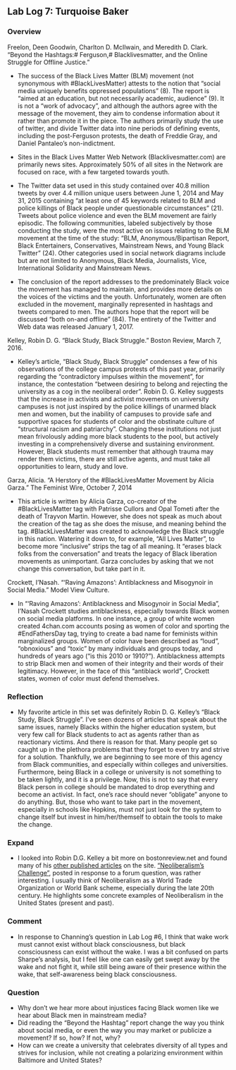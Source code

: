 ## Lab Log 7: Turquoise Baker

### Overview
 
Freelon, Deen Goodwin, Charlton D. McIlwain, and Meredith D. Clark. “Beyond the Hashtags:# Ferguson,# Blacklivesmatter, and the Online Struggle for Offline Justice.”
 
- The success of the Black Lives Matter (BLM) movement (not synonymous with #BlackLivesMatter) attests to the notion that “social media uniquely benefits oppressed populations” (8). The report is “aimed at an education, but not necessarily academic, audience” (9). It is not a “work of advocacy”, and although the authors agree with the message of the movement, they aim to condense information about it rather than promote it in the piece. The authors primarily study the use of twitter, and divide Twitter data into nine periods of defining events, including the post-Ferguson protests, the death of Freddie Gray, and Daniel Pantaleo’s non-indictment.

- Sites in the Black Lives Matter Web Network (Blacklivesmatter.com) are primarily news sites. Approximately 50% of all sites in the Network are focused on race, with a few targeted towards youth.

- The Twitter data set used in this study contained over 40.8 million tweets by over 4.4 million unique users between June 1, 2014 and May 31, 2015 containing “at least one of 45 keywords related to BLM and police killings of Black people under questionable circumstances” (21). Tweets about police violence and even the BLM movement are fairly episodic. The following communities, labeled subjectively by those conducting the study, were the most active on issues relating to the BLM movement at the time of the study: “BLM, Anonymous/Bipartisan Report, Black Entertainers, Conservatives, Mainstream News, and Young Black Twitter” (24). Other categories used in social network diagrams include but are not limited to Anonymous, Black Media, Journalists, Vice, International Solidarity and Mainstream News.

- The conclusion of the report addresses to the predominately Black voice the movement has managed to maintain, and provides more details on the voices of the victims and the youth. Unfortunately, women are often excluded in the movement, marginally represented in hashtags and tweets compared to men. The authors hope that the report will be discussed “both on-and offline” (84). The entirety of the Twitter and Web data was released January 1, 2017.

Kelley, Robin D. G. “Black Study, Black Struggle.” Boston Review, March 7, 2016.

- Kelley’s article, “Black Study, Black Struggle” condenses a few of his observations of the college campus protests of this past year, primarily regarding the “contradictory impulses within the movement”, for instance, the contestation “between desiring to belong and rejecting the university as a cog in the neoliberal order”. Robin D. G. Kelley suggests that the increase in activists and activist movements on university campuses is not just inspired by the police killings of unarmed black men and women, but the inability of campuses to provide safe and supportive spaces for students of color and the obstinate culture of “structural racism and patriarchy”. Changing these institutions not just mean frivolously adding more black students to the pool, but actively investing in a comprehensively diverse and sustaining environment. However, Black students must remember that although trauma may render them victims, there are still active agents, and must take all opportunities to learn, study and love.
 
Garza, Alicia. “A Herstory of the #BlackLivesMatter Movement by Alicia Garza.” The Feminist Wire, October 7, 2014
 
- This article is written by Alicia Garza, co-creator of the #BlackLivesMatter tag with Patrisse Cullors and Opal Tometi after the death of Trayvon Martin. However, she does not speak as much about the creation of the tag as she does the misuse, and meaning behind the tag. #BlackLivesMatter was created to acknowledge the Black struggle in this nation. Watering it down to, for example, “All Lives Matter”, to become more “inclusive” strips the tag of all meaning. It “erases black folks from the conversation” and treats the legacy of Black liberation movements as unimportant. Garza concludes by asking that we not change this conversation, but take part in it.
 
Crockett, I’Nasah. “‘Raving Amazons’: Antiblackness and Misogynoir in Social Media.” Model View Culture.  
 
- In “‘Raving Amazons’: Antiblackness and Misogynoir in Social Media”, I’Nasah Crockett studies antiblackness, especially towards Black women on social media platforms. In one instance, a group of white women created 4chan.com accounts posing as women of color and sporting the #EndFathersDay tag, trying to create a bad name for feminists within marginalized groups. Women of color have been described as “loud”, “obnoxious” and “toxic” by many individuals and groups today, and hundreds of years ago (“is this 2010 or 1910?”). Antiblackness attempts to strip Black men and women of their integrity and their words of their legitimacy. However, in the face of this “antiblack world”, Crockett states, women of color must defend themselves.
 
### Reflection
 
- My favorite article in this set was definitely Robin D. G. Kelley’s “Black Study, Black Struggle”. I’ve seen dozens of articles that speak about the same issues, namely Blacks within the higher education system, but very few call for Black students to act as agents rather than as reactionary victims. And there is reason for that. Many people get so caught up in the plethora problems that they forget to even try and strive for a solution. Thankfully, we are beginning to see more of this agency from Black communities, and especially within colleges and universities. Furthermore, being Black in a college or university is not something to be taken lightly, and it is a privilege. Now, this is not to say that every Black person in college should be mandated to drop everything and become an activist. In fact, one’s race should never “obligate” anyone to do anything. But, those who want to take part in the movement, especially in schools like Hopkins, must not just look for the system to change itself but invest in him/her/themself to obtain the tools to make the change.
 
### Expand
 
- I looked into Robin D.G. Kelley a bit more on bostonreview.net and found many of his [other published articles](http://bostonreview.net/author/robin-d-g-kelley) on the site. [“Neoliberalism’s Challenge”](http://bostonreview.net/challenge-neoliberalism), posted in response to a forum question, was rather interesting. I usually think of Neoliberalism as a World Trade Organization or World Bank scheme, especially during the late 20th century. He highlights some concrete examples of Neoliberalism in the United States (present and past).
 
### Comment

- In response to Channing’s question in Lab Log #6, I think that wake work must cannot exist without black consciousness, but black consciousness can exist without the wake. I was a bit confused on parts Sharpe’s analysis, but I feel like one can easily get swept away by the wake and not fight it, while still being aware of their presence within the wake, that self-awareness being black consciousness.
 
### Question

- Why don’t we hear more about injustices facing Black women like we hear about Black men in mainstream media?
- Did reading the “Beyond the Hashtag” report change the way you think about social media, or even the way you may market or publicize a movement? If so, how? If not, why?
- How can we create a university that celebrates diversity of all types and strives for inclusion, while not creating a polarizing environment within Baltimore and United States?
 


